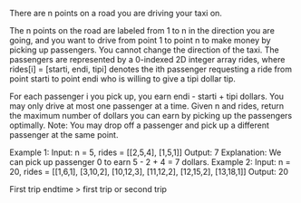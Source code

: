 There are n points on a road you are driving your taxi on. 

The n points on the road are labeled from 1 to n in the direction you are going, and you want to drive from point 1 to point n to make money by picking up passengers. You cannot change the direction of the taxi.
The passengers are represented by a 0-indexed 2D integer array rides, where rides[i] = [starti, endi, tipi] denotes the ith passenger requesting a ride from point starti to point endi who is willing to give a tipi dollar tip.


For each passenger i you pick up, you earn endi - starti + tipi dollars. You may only drive at most one passenger at a time.
Given n and rides, return the maximum number of dollars you can earn by picking up the passengers optimally.
Note: You may drop off a passenger and pick up a different passenger at the same point.
 
Example 1:
Input: n = 5, rides = [[2,5,4],
                        [1,5,1]]
Output: 7
Explanation: We can pick up passenger 0 to earn 5 - 2 + 4 = 7 dollars.
Example 2:
Input: n = 20, rides = [[1,6,1], 
                        [3,10,2], 
                        [10,12,3], 
                        [11,12,2], 
                        [12,15,2], 
                        [13,18,1]] 
Output: 20

First trip endtime > 
first trip or second trip